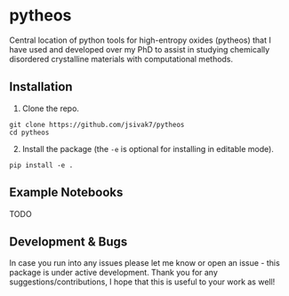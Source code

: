# pytheos

Central location of python tools for high-entropy oxides (pytheos) that I have used and developed over my PhD to assist in studying chemically disordered crystalline materials with computational methods.

## Installation
1. Clone the repo.
```
git clone https://github.com/jsivak7/pytheos
cd pytheos 
```
2. Install the package (the `-e` is optional for installing in editable mode).
```
pip install -e .
```

## Example Notebooks
TODO


## Development & Bugs
In case you run into any issues please let me know or open an issue - this package is under active development. Thank you for any suggestions/contributions, I hope that this is useful to your work as well!